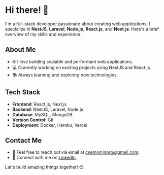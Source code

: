 # Hi there! 👋

I'm a full-stack developer passionate about creating web applications. I specialize in **NestJS**, **Laravel**, **Node.js**, **React.js**, and **Next.js**. Here's a brief overview of my skills and experience:

## About Me

- 🌐 I love building scalable and performant web applications.
- 💻 Currently working on exciting projects using NestJS and React.js.
- 📚 Always learning and exploring new technologies.

## Tech Stack

- **Frontend**: React.js, Next.js
- **Backend**: NestJS, Laravel, Node.js
- **Database**: MySQL, MongoDB
- **Version Control**: Git
- **Deployment**: Docker, Heroku, Vercel

<!-- ## Projects

- 🚀 Project 1: Brief description of the project.
- 🌟 Project 2: Another cool project. -->

## Contact Me

- 📧 Feel free to reach out via email at csemominpro@gmail.com.
- 📱 Connect with me on <a href="https://www.linkedin.com/in/mominali/">LinkedIn</a>.

Let's build amazing things together! 😊
